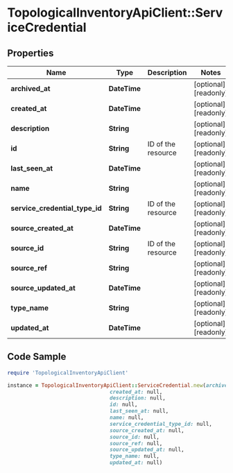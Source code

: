 # TopologicalInventoryApiClient::ServiceCredential

## Properties

Name | Type | Description | Notes
------------ | ------------- | ------------- | -------------
**archived_at** | **DateTime** |  | [optional] [readonly] 
**created_at** | **DateTime** |  | [optional] [readonly] 
**description** | **String** |  | [optional] [readonly] 
**id** | **String** | ID of the resource | [optional] [readonly] 
**last_seen_at** | **DateTime** |  | [optional] [readonly] 
**name** | **String** |  | [optional] [readonly] 
**service_credential_type_id** | **String** | ID of the resource | [optional] [readonly] 
**source_created_at** | **DateTime** |  | [optional] [readonly] 
**source_id** | **String** | ID of the resource | [optional] [readonly] 
**source_ref** | **String** |  | [optional] [readonly] 
**source_updated_at** | **DateTime** |  | [optional] [readonly] 
**type_name** | **String** |  | [optional] [readonly] 
**updated_at** | **DateTime** |  | [optional] [readonly] 

## Code Sample

```ruby
require 'TopologicalInventoryApiClient'

instance = TopologicalInventoryApiClient::ServiceCredential.new(archived_at: null,
                                 created_at: null,
                                 description: null,
                                 id: null,
                                 last_seen_at: null,
                                 name: null,
                                 service_credential_type_id: null,
                                 source_created_at: null,
                                 source_id: null,
                                 source_ref: null,
                                 source_updated_at: null,
                                 type_name: null,
                                 updated_at: null)
```


